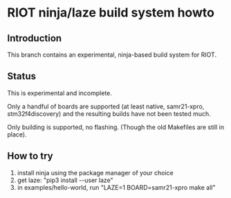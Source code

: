# RIOT ninja/laze build system howto

## Introduction

This branch contains an experimental, ninja-based build system for RIOT.

## Status

This is experimental and incomplete.

Only a handful of boards are supported (at least native, samr21-xpro,
stm32f4discovery) and the resulting builds have not been tested much.

Only building is supported, no flashing. (Though the old Makefiles are still in
place).

## How to try

1. install ninja using the package manager of your choice
2. get laze: "pip3 install --user laze"
3. in examples/hello-world, run "LAZE=1 BOARD=samr21-xpro make all"
